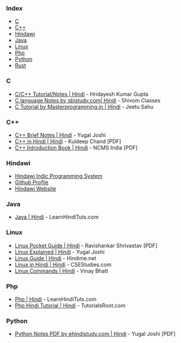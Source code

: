 ### Index
* [C](#c)
* [C++](#cpp)
* [Hindawi](#hindawi)
* [Java](#java)
* [Linux](#linux)
* [Php](#php)
* [Python](#python)
* [Rust](#rust)

### <a id="c"></a>C

* [C/C++ Tutorial/Notes \| Hindi](https://programming-tutorial-hindi.blogspot.com/p/index.html) - Hridayesh Kumar Gupta
* [C language Notes by sbistudy.com\| Hindi](https://www.sbistudy.com/c-language-notes-in-hindi/) - Shivom Classes
* [C Tutorial by Masterprogramming.in \| Hindi](https://masterprogramming.in/learn-c-language-tutorial-in-hindi/) - Jeetu Sahu

### <a id="cpp"></a>C++

* [C++ Brief Notes \| Hindi](https://ehindistudy.com/2020/12/01/cpp-notes-in-hindi/) - Yugal Joshi
* [C++ in Hindi \| Hindi](https://www.bccfalna.com/IOC-AllEBooks/CPPinHindi.pdf) - Kuldeep Chand [PDF]
* [C++ Introduction Book \| Hindi](https://ncsmindia.com/wp-content/uploads/2012/04/c++-hindi.pdf) - NCMS India [PDF]

### <a id="hindawi"></a>Hindawi
* [Hindawi Indic Programming System](https://sourceforge.net/projects/hindawi/)
* [Github Profile](https://github.com/hindawiai)
* [Hindawi Website](https://hindawi.in/)

### <a id="java"></a>Java

* [Java \| Hindi](https://www.learnhindituts.com/java) - LearnHindiTuts.com

### <a id="linux"></a>Linux

* [Linux Pocket Guide \| Hindi](https://ia800305.us.archive.org/27/items/LinuxPocketGuideInHindi/LinuxPocketGuideInHindi.pdf) - Ravishankar Shrivastav [PDF]
* [Linux Explained \| Hindi](https://ehindistudy.com/2022/03/31/linux-hindi/) - Yugal Joshi
* [Linux Guide \| Hindi](https://hindime.net/linux-kya-hai-hindi/) - Hindime.net
* [Linux in Hindi \| Hindi](https://csestudies.com/linux-in-hindi/) - CSEStudies.com
* [Linux Commands \| Hindi](https://ehindistudy.com/2022/06/24/linux-commands-hindi/) - Vinay Bhatt

### <a id="php"></a>Php

* [Php \| Hindi](https://www.learnhindituts.com/php) - LearnHindiTuts.com
* [Php Hindi Tutorial \| Hindi](http://tutorialsroot.com/php/index.html) - TutorialsRoot.com

### <a id="python"></a>Python

* [Python Notes PDF by ehindistudy.com \| Hindi](https://drive.google.com/file/d/1cnJ6Uksso2UXwC5OHBAGk3miMzSveBvr/view) - Yugal Joshi [PDF]
